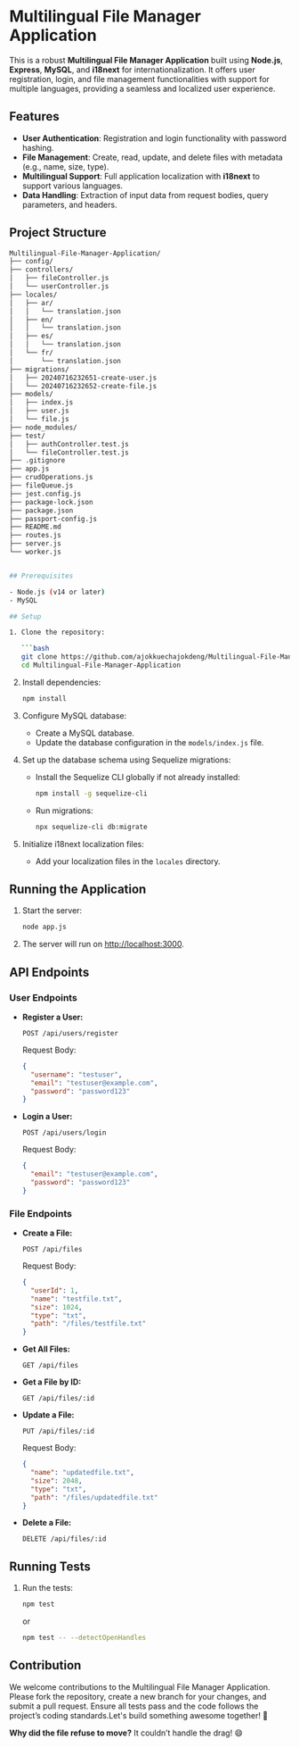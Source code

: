 # Multilingual File Manager Application

This is a robust **Multilingual File Manager Application** built using **Node.js**, **Express**, **MySQL**, and **i18next** for internationalization. It offers user registration, login, and file management functionalities with support for multiple languages, providing a seamless and localized user experience.

## Features

- **User Authentication**: Registration and login functionality with password hashing.
- **File Management**: Create, read, update, and delete files with metadata (e.g., name, size, type).
- **Multilingual Support**: Full application localization with **i18next** to support various languages.
- **Data Handling**: Extraction of input data from request bodies, query parameters, and headers.

## Project Structure

```bash
Multilingual-File-Manager-Application/
├── config/
├── controllers/
│   ├── fileController.js
│   └── userController.js
├── locales/
│   ├── ar/
│   │   └── translation.json
│   ├── en/
│   │   └── translation.json
│   ├── es/
│   │   └── translation.json
│   └── fr/
│       └── translation.json
├── migrations/
│   ├── 20240716232651-create-user.js
│   └── 20240716232652-create-file.js
├── models/
│   ├── index.js
│   ├── user.js
│   └── file.js
├── node_modules/
├── test/
│   ├── authController.test.js
│   └── fileController.test.js
├── .gitignore
├── app.js
├── crudOperations.js
├── fileQueue.js
├── jest.config.js
├── package-lock.json
├── package.json
├── passport-config.js
├── README.md
├── routes.js
├── server.js
└── worker.js


## Prerequisites

- Node.js (v14 or later)
- MySQL

## Setup

1. Clone the repository:

   ```bash
   git clone https://github.com/ajokkuechajokdeng/Multilingual-File-Manager-Application.git
   cd Multilingual-File-Manager-Application
   ```

2. Install dependencies:

   ```bash
   npm install
   ```

3. Configure MySQL database:

   - Create a MySQL database.
   - Update the database configuration in the `models/index.js` file.

4. Set up the database schema using Sequelize migrations:

   - Install the Sequelize CLI globally if not already installed:
     ```bash
     npm install -g sequelize-cli
     ```

   - Run migrations:
     ```bash
     npx sequelize-cli db:migrate
     ```

5. Initialize i18next localization files:
   - Add your localization files in the `locales` directory.

## Running the Application

1. Start the server:

   ```bash
   node app.js
   ```

2. The server will run on [http://localhost:3000](http://localhost:3000).

## API Endpoints

### User Endpoints

- **Register a User:**

  ```http
  POST /api/users/register
  ```

  Request Body:

  ```json
  {
    "username": "testuser",
    "email": "testuser@example.com",
    "password": "password123"
  }
  ```

- **Login a User:**

  ```http
  POST /api/users/login
  ```

  Request Body:

  ```json
  {
    "email": "testuser@example.com",
    "password": "password123"
  }
  ```

### File Endpoints

- **Create a File:**

  ```http
  POST /api/files
  ```

  Request Body:

  ```json
  {
    "userId": 1,
    "name": "testfile.txt",
    "size": 1024,
    "type": "txt",
    "path": "/files/testfile.txt"
  }
  ```

- **Get All Files:**

  ```http
  GET /api/files
  ```

- **Get a File by ID:**

  ```http
  GET /api/files/:id
  ```

- **Update a File:**

  ```http
  PUT /api/files/:id
  ```

  Request Body:

  ```json
  {
    "name": "updatedfile.txt",
    "size": 2048,
    "type": "txt",
    "path": "/files/updatedfile.txt"
  }
  ```

- **Delete a File:**

  ```http
  DELETE /api/files/:id
  ```

## Running Tests

1. Run the tests:

   ```bash
   npm test
   ```

   or

   ```bash
   npm test -- --detectOpenHandles
   ```


## Contribution
We welcome contributions to the Multilingual File Manager Application. Please fork the repository, create a new branch for your changes, and submit a pull request. Ensure all tests pass and the code follows the project’s coding standards.Let's build something awesome together! 🎉

**Why did the file refuse to move?**
It couldn’t handle the drag! 😄











